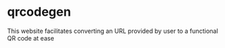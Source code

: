 # qrcodegen
This website facilitates converting an URL provided by user to a functional QR code at ease
